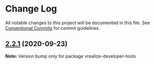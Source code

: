 # Change Log

All notable changes to this project will be documented in this file.
See [Conventional Commits](https://conventionalcommits.org) for commit guidelines.

## [2.2.1](https://github.com/vmware/vrealize-developer-tools/compare/v0.0.4...v2.2.1) (2020-09-23)

**Note:** Version bump only for package vrealize-developer-tools
